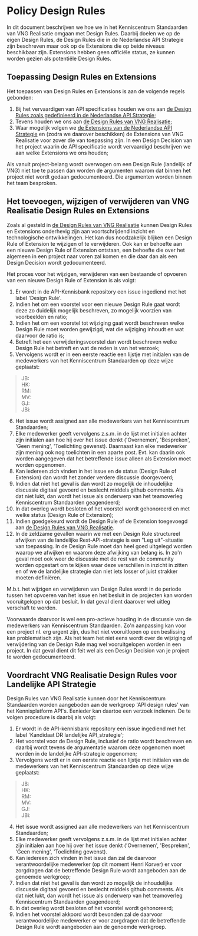 # Policy Design Rules

In dit document beschrijven we hoe we in het Kenniscentrum Standaarden van VNG Realisatie omgaan met Design Rules. 
Daarbij doelen we op de eigen Design Rules, de Design Rules die in de Nederlandse API Strategie zijn beschreven maar ook op de Extensions die op beide niveaus beschikbaar zijn.
Extensions hebben geen officiële status, ze kunnen worden gezien als potentiële Design Rules.

## Toepassing Design Rules en Extensions

Het toepassen van Design Rules en Extensions is aan de volgende regels gebonden:

1. Bij het vervaardigen van API specificaties houden we ons aan [de Design Rules zoals gedefinieerd in de Nederlandse API Strategie](https://docs.geostandaarden.nl/api/API-Designrules/);
2. Tevens houden we ons aan [de Design Rules van VNG Realisatie](https://github.com/VNG-Realisatie/API-Kennisbank/blob/master/Design%20rules/readme.md);
3. Waar mogelijk volgen we [de Extensions van de Nederlandse API Strategie](https://docs.geostandaarden.nl/api/API-Strategie-ext/) en (zodra we daarover beschikken) de Extensions van VNG Realisatie voor zover die van toepassing zijn. In een Design Decision van het project waarin de API specificatie wordt vervaardigd beschrijven we aan welke Extensions we ons houden;

Als vanuit project-belang wordt overwogen om een Design Rule (landelijk of VNG) niet toe te passen dan worden de argumenten waarom dat binnen het project niet wordt gedaan gedocumenteerd. Die argumenten worden binnen het team besproken.

## Het toevoegen, wijzigen of verwijderen van VNG Realisatie Design Rules en Extensions

Zoals al gesteld in [de Design Rules van VNG Realisatie](https://github.com/VNG-Realisatie/API-Kennisbank/blob/master/Design%20rules/readme.md) kunnen Design Rules en Extensions onderhevig zijn aan voortschrijdend inzicht en technologische ontwikkelingen. 
Het kan dus noodzakelijk blijken een Design Rule of Extension te wijzigen of te verwijderen. Ook kan er behoefte aan een nieuwe Design Rule of Extension ontstaan, een behoefte die over het algemeen in een project naar voren zal komen en die daar dan als een Design Decision wordt gedocumenteerd.

Het proces voor het wijzigen, verwijderen van een bestaande of opvoeren van een nieuwe Design Rule of Extension is als volgt:

1. Er wordt in de API-Kennisbank repository een issue ingediend met het label 'Design Rule'. 
2. Indien het om een voorstel voor een nieuwe Design Rule gaat wordt deze zo duidelijk mogelijk beschreven, zo mogelijk voorzien van voorbeelden en ratio;
3. Indien het om een voorstel tot wijziging gaat wordt beschreven welke Design Rule moet worden gewijzigd, wat die wijziging inhoudt en wat daarvoor de ratio is;
4. Betreft het een verwijderingsvoorstel dan wordt beschreven welke Design Rule het betreft en wat de reden is van het verzoek;
5. Vervolgens wordt er in een eerste reactie een lijstje met initialen van de medewerkers van het Kenniscentrum Standaarden op deze wijze geplaatst:

> JB: <br/>
> HK: <br/>
> RM: <br/>
> MV: <br/>
> GJ: <br/>
> JBi: <br/>

6. Het issue wordt assigned aan alle medewerkers van het Kenniscentrum Standaarden;
7. Elke medewerker geeft vervolgens z.s.m. in de lijst met initialen achter zijn initialen aan hoe hij over het issue denkt ('Overnemen', 'Bespreken', 'Geen mening', 'Toelichting gewenst). Daarnaast kan elke medewerker zijn mening ook nog toelichten in een aparte post. Evt. kan daarin ook worden aangegeven dat het betreffende issue alleen als Extension moet worden opgenomen.
8. Kan iedereen zich vinden in het issue en de status (Design Rule of Extension) dan wordt het zonder verdere discussie doorgevoerd;
9. Indien dat niet het geval is dan wordt zo mogelijk de inhoudelijke discussie digitaal gevoerd en beslecht middels github comments. Als dat niet lukt, dan wordt het issue als onderwerp van het teamoverleg Kenniscentrum Standaarden geagendeerd;
10. In dat overleg wordt besloten of het voorstel wordt gehonoreerd en met welke status (Design Rule of Extension); 
11. Indien goedgekeurd wordt de Design Rule of de Extension toegevoegd aan [de Design Rules van VNG Realisatie](https://github.com/VNG-Realisatie/API-Kennisbank/blob/master/Design%20rules/readme.md).
12. In de zeldzame gevallen waarin we met een Design Rule structureel afwijken van de landelijke Rest-API-strategie is een "Leg uit"-situatie van toepassing. In de Design Rule moet dan heel goed uitgelegd worden waarop we afwijken en waarom deze afwijking van belang is. In zo'n geval moet ook weer de discussie met de rest van de community worden opgestart om te kijken waar deze verschillen in inzicht in zitten en of we de landelijke strategie dan niet iets losser of juist strakker moeten definiëren.

M.b.t. het wijzigen en verwijderen van Design Rules wordt in de periode tussen het opvoeren van het issue en het besluit in de projecten kan worden vooruitgelopen op dat besluit. In dat geval dient daarover wel uitleg verschaft te worden.

Voorwaarde daarvoor is wel een pro-actieve houding in de discussie van de medewerkers van Kenniscentrum Standaarden. Zo'n aanpassing kan voor een project nl. erg urgent zijn, dus het niet vooruitlopen op een beslissing kan problematisch zijn. Als het team het niet eens wordt over de wijziging of verwijdering van de Design Rule mag wel vooruitgelopen worden in een project. In dat geval dient dit feit wel als een Design Decision van je project te worden gedocumenteerd.

## Voordracht VNG Realisatie Design Rules voor Landelijke API Strategie

Design Rules van VNG Realisatie kunnen door het Kenniscentrum Standaarden worden aangeboden aan de werkgroep 'API design rules' van het Kennisplatform API's.
Eenieder kan daartoe een verzoek indienen. De te volgen procedure is daarbij als volgt:

1. Er wordt in de API-kennisbank repository een issue ingediend met het label 'Kandidaat DR landelijke API_strategie';
2. Het voorstel voor de Design Rule, inclusief de ratio wordt beschreven en daarbij wordt tevens de argumentatie waarom deze opgenomen moet worden in de landelijke API-strategie opgenomen;
3. Vervolgens wordt er in een eerste reactie een lijstje met initialen van de medewerkers van het Kenniscentrum Standaarden op deze wijze geplaatst:

> JB: <br/>
> HK: <br/>
> RM: <br/>
> MV: <br/>
> GJ: <br/>
> JBi: <br/>

4. Het issue wordt assigned aan alle medewerkers van het Kenniscentrum Standaarden;
5. Elke medewerker geeft vervolgens z.s.m. in de lijst met initialen achter zijn initialen aan hoe hij over het issue denkt ('Overnemen', 'Bespreken', 'Geen mening', 'Toelichting gewenst). 
6. Kan iedereen zich vinden in het issue dan zal de daarvoor verantwoordelijke medewerker (op dit moment Henri Korver) er voor zorgdragen dat de betreffende Design Rule wordt aangeboden aan de genoemde werkgroep;
7. Indien dat niet het geval is dan wordt zo mogelijk de inhoudelijke discussie digitaal gevoerd en beslecht middels github comments. Als dat niet lukt, dan wordt het issue als onderwerp van het teamoverleg Kenniscentrum Standaarden geagendeerd;
8. In dat overleg wordt besloten of het voorstel wordt gehonoreerd; 
9. Indien het voorstel akkoord wordt bevonden zal de daarvoor verantwoordelijke medewerker er voor zorgdragen dat de betreffende Design Rule wordt aangeboden aan de genoemde werkgroep.
